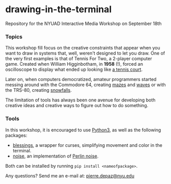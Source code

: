# drawing-in-the-terminal
Repository for the NYUAD Interactive Media Workshop on September 18th


### Topics

This workshop fill focus on the creative constraints that appear when you want to draw in systems that, well, weren't designed to let you draw. One of the very first examples is that of Tennis For Two, a 2-player computer game. Created when William Higginbotham, in **1958** (!), forced an oscilloscope to display what ended up looking like [a tennis court](https://www.youtube.com/watch?v=s2E9iSQfGdg).

Later on, when computers democratized, amateur programmers started messing around with the Commodore 64, creating [mazes](https://www.youtube.com/watch?v=Ym2nimY1hs0) and [waves](https://www.youtube.com/watch?v=0yKwJJw6Abs) or with the TRS-80, creating [snowfalls](https://www.youtube.com/watch?v=PGitwpsw2qI).

The limitation of tools has always been one avenue for developing both creative ideas and creative ways to figure out how to do something.


### Tools

In this workshop, it is encouraged to use [Python3](https://www.python.org/download/releases/3.0/), as well as the following packages:
- [blessings](https://pypi.python.org/pypi/blessings), a wrapper for curses, simplifying movement and color in the terminal.
- [noise](https://pypi.python.org/pypi/noise/1.2.2), an implementation of [Perlin noise](http://www.noisemachine.com/offline/).

Both can be installed by running `pip install <nameofpackage>`.

Any questions? Send me an e-mail at: pierre.depaz@nyu.edu
